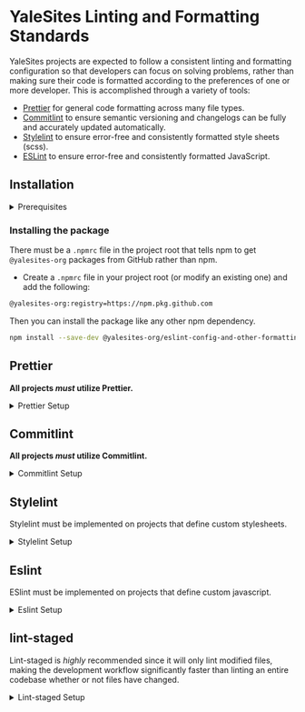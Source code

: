 # YaleSites Linting and Formatting Standards

YaleSites projects are expected to follow a consistent linting and formatting configuration so that developers can focus on solving problems, rather than making sure their code is formatted according to the preferences of one or more developer. This is accomplished through a variety of tools:

- [Prettier](https://prettier.io) for general code formatting across many file types.
- [Commitlint](https://github.com/conventional-changelog/commitlint) to ensure semantic versioning and changelogs can be fully and accurately updated automatically.
- [Stylelint](https://stylelint.io/) to ensure error-free and consistently formatted style sheets (scss).
- [ESLint](https://eslint.org/docs/user-guide/getting-started) to ensure error-free and consistently formatted JavaScript.

## Installation

<details><summary>Prerequisites</summary>

Each environment that needs to pull @yalesites-org packages from GitHub needs to be authenticated using a "Personal Access Token". This only needs to be done once per-environment.

- Go to `https://github.com/settings/tokens/new`
  - In the "Note" field add something like "YaleSites GitHub Packages"
  - Choose an expiration value
  - Check the box for "write:packages" (this will automatically check all of the "repo" boxes as well)
  - Click "Generate token"
- In your terminal initiate the authentication process by typing `npm login --scope=@yalesites-org --registry=https://npm.pkg.github.com`
- Provide in your credentials
  - Username is your GitHub username (all lower case)
  - Password is the token you just created
  - Email is your public email address
- Done!

</details>

### Installing the package

There must be a `.npmrc` file in the project root that tells npm to get `@yalesites-org` packages from GitHub rather than npm.

- Create a `.npmrc` file in your project root (or modify an existing one) and add the following:

```bash
@yalesites-org:registry=https://npm.pkg.github.com
```

Then you can install the package like any other npm dependency.

```bash
npm install --save-dev @yalesites-org/eslint-config-and-other-formatting
```

## Prettier

**All projects _must_ utilize Prettier.**

<details><summary>Prettier Setup</summary>

1. To implement Prettier, add the following to your project's `package.json`:

```json
{
  "prettier": "@yalesites-org/eslint-config-and-other-formatting/prettier.config"
}
```

2. Then, add this script to the `package.json`:

```json
{
  "scripts": {
    "prettier": "prettier components --ignore-unknown"
  }
}
```

(Replace `components` with the path to the top-level directory that contains the project's source code.)

</details>

## Commitlint

**All projects _must_ utilize Commitlint.**

<details><summary>Commitlint Setup</summary>

1. To use Commitlint, create the file `commitlint.config.js` in the project root and add the following:

```js
module.exports = {
  extends: [
    '@yalesites-org/eslint-config-and-other-formatting/commitlint.config',
  ],
};
```

2. Create the husky script by running this in the project root: `npx husky add .husky/commit-msg 'npm run husky:commit-msg'`
3. Then define the script in the `package.json`

```json
{
  "scripts": {
    "husky:commit-msg": "commitlint --edit $1"
  }
}
```

</details>

## Stylelint

Stylelint must be implemented on projects that define custom stylesheets.

<details><summary>Stylelint Setup</summary>

1. To use it, create the file `stylelint.config.js` in the project root and add the following:

```js
module.exports = {
  extends: [
    '@yalesites-org/eslint-config-and-other-formatting/stylelint.config',
  ],
};
```

2. Then, add this script to the `package.json`:

```json
{
  "scripts": {
    "lint:styles": "stylelint 'components/**/*.scss'"
  }
}
```

(Replace `components` with the path to the top-level directory that contains the project's source code.)

</details>

## Eslint

ESlint must be implemented on projects that define custom javascript.

<details><summary>Eslint Setup</summary>

1. To use it, create the file `.eslintrc.js` in the project root and add the following:

```js
module.exports = {
  extends: ['@yalesites-org/eslint-config-and-other-formatting'],
};
```

2. Then, add this script to the `package.json`:

```json
{
  "scripts": {
    "lint:js": "eslint components"
  }
}
```

(Replace `components` with the path to the top-level directory that contains the project's source code.)

</details>

## lint-staged

Lint-staged is _highly_ recommended since it will only lint modified files, making the development workflow significantly faster than linting an entire codebase whether or not files have changed.

<details><summary>Lint-staged Setup</summary>

1. Create the husky script by running this in the project root: `npx husky add .husky/pre-commit 'npm run husky:pre-commit'`
2. Then define the script in the `package.json`

```json
{
  "scripts": {
    "husky:pre-commit": "lint-staged"
  }
}
```

3. Finally, define which file types to lint in your `package.json`. Below is an example that runs stylelint on scss files, eslint on js files and prettier on js, scss, and php files. Each project's requirements will vary, and may or may not need all of these (or more) so adjust according to the project needs.

```json
{
  "lint-staged": {
    "components/**/*.scss": ["npm run lint:styles -- --fix"],
    "components/**/*.js": ["npm run lint:js -- --fix"],
    "components/**/*.{js,scss,php}": ["npm run prettier -- --write"]
  }
}
```

</details>
